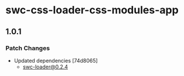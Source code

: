 # swc-css-loader-css-modules-app

## 1.0.1

### Patch Changes

-   Updated dependencies [74d8065]
    -   swc-loader@0.2.4
